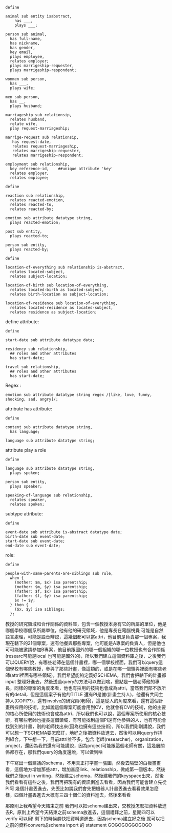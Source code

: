 

```Graql
define

animal sub entity isabstract,
	has ___,
	plays ___;

person sub animal,
  has full-name,
  has nickname,
  has gender,
  key email,
  plays employee,
  relates employer;
  plays marrigeship-requester,
  plays marrigeship-respondent;
  
wonmen sub person,
  has ___,
  plays wife;

men sub person,
  has __,
  plays husband;
	
marriageship sub relationsip,
  relates husband,
  relate wife,
  play request-marriageship;
  
marrige-request sub relationsip,
   has request-date,
   relates request-marriageship,
   relates marrigeship-requester,
   relates marrigeship-respondent;
  
employment sub relationship,
  key reference-id,    ##unique attribute 'key'
  relates employer,
  relates employee;
```

```
define

reaction sub relationship,
  relates reacted-emotion,
  relates reacted-to,
  relates reacted-by;

emotion sub attribute datatype string,
  plays reacted-emotion;

post sub entity,
  plays reacted-to;

person sub entity,
  plays reacted-by;
```

```
define

location-of-everything sub relationship is-abstract,
  relates located-subject,
  relates subject-location;

location-of-birth sub location-of-everything,
  relates located-birth as located-subject,
  relates birth-location as subject-location;

location-of-residence sub location-of-everything,
  relates located-residence as located-subject,
  relates residence as subject-location;
```



define attribute:

```
define

start-date sub attribute datatype data;

residency sub relationship,
  ## roles and other attributes
  has start-date;

travel sub relationship,
  ## roles and other attributes
  has start-date;
```



Regex : 

```
emotion sub attribute datatype string regex /[like, love, funny, shocking, sad, angry]/;
```



attribute has attribute:

```
define

content sub attribute datatype string,
  has language;

language sub attribute datatype string;
```



attribute play a role

```
define

language sub attribute datatype string,
  plays spoken;

person sub entity,
  plays speaker;

speaking-of-language sub relationship,
  relates speaker,
  relates spoken;
```



subtype attribute:

```
define

event-date sub attribute is-abstract datatype date;
birth-date sub event-date;
start-date sub event-date;
end-date sub event-date;

```



role:

```
define

people-with-same-parents-are-siblings sub rule,
  when {
    (mother: $m, $x) isa parentship;
    (mother: $m, $y) isa parentship;
    (father: $f, $x) isa parentship;
    (father: $f, $y) isa parentship;
    $x != $y;
  } then {
    ($x, $y) isa siblings;
  };
```



教授的研究領域和合作關係的資料庫，包含一個教授本身有它的所屬的單位，他是哪個學校哪個系所屬單位，他有他的研究領域，他是專長在電腦視覺 可能是自然語言處理，可能是語音辨認，這幾個都可以當attri，他目前是負責那一個專案，我現在轄下的21個專案，還有他餐與那些專案，他可能是A專案的負責人，但是他也可可能被邀請參加B專案，他目前跟國外的哪一個組織的哪一位教授也有合作關係(researc可能是local 也可能是國外的)，所以我們建立這個資料庫之後，之後我們可以QUERY說，有哪些老師在這個計畫裡，哪一個學校裡面，我們可以query這個學校有哪些教授，參與了那些計畫，像這類的，或是在哪一個領與裡面有哪些老師(attri裡面有哪些領域)，我們希望能夠定義好SCHEMA，我們會把轄下的計畫都input 整理好進去，然後透過query的方法可以做到啥，重點是一個老師他的專長，同樣的專案的角度來看，他也有採用的技術也會成為attri，當然我們部不放所有的detail，但是這個案子有他的TITLE 還有PI是誰(計畫主持人)，他還有共同主持人(COPI??)，還有involve的研究員(老師)，這是從人的角度來看，還有這個計畫所採用的技術，比如說這個專案可能會用到CV，他就會有CV的技術，他的主要的核心所使用的技術也會成為attri，所以我們也可以說，這個專案所使用的核心技術，有哪些老師也擅長這個領域，有可能找到這個PI還有他參與的人，也有可能會找到別的計畫，別的老師找出來(因為也擁有這些技術)，所以我們剛剛講說，我們可以想一下SCHEMA要怎麼訂，地好之後把資料放進去，然後可以用query作排列組合，下午想一下，目前attri並不多，包含 老師(researcher)，organization，project，還因為我們還有可能講說，因為project可能跟這個老師有關，這幾層關係都存在，那我們query的角度還說，可以做到啥



下午寫出一個建議的schema，不用真正打字畫一張圖，然後去隔壁的白板畫畫看，這個地方增加那些attr，增加甚麼link、relationship，做成第一個版本，然後我們之後put in writing，然後建立schema，然後建我們的keyspace出來，然後我們看看有這些之後，我們再把現有的資訊倒進去看看，因為我們可能會建立先從PI阿 幾個計畫丟進去，先丟比如說我們會先把機器人計畫丟進去看看效果怎麼樣，四個計畫丟進去大概有三四十個仁的資料進去，然後來看看



那原則上我希望今天結束之前 我們可以把schema建出來，交教授怎麼把資料放進去R，原則上希望今天結束之前schema放進去，這個禮拜之前，星期四可以verify 可以用! 剩下的時候趕快把資料道進去，因為schema建立好之後 就可以把之前的資料convert成schema inport 的 statement GOGOGOGGOGOGO
